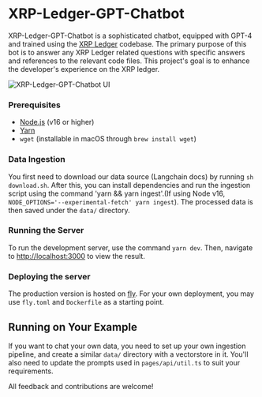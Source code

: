 # XRP-Ledger-GPT-Chatbot
XRP-Ledger-GPT-Chatbot is a sophisticated chatbot, equipped with GPT-4 and trained using the [XRP Ledger](https://github.com/XRPLF/xrpl.js) codebase. The primary purpose of this bot is to answer any XRP Ledger related questions with specific answers and references to the relevant code files. This project's goal is to enhance the developer's experience on the XRP ledger. 

![XRP-Ledger-GPT-Chatbot UI](https://i.postimg.cc/MTRgpsBN/XRPL-gpt-ss.png)

### Prerequisites
- [Node.js](https://nodejs.org/en/download/) (v16 or higher)
- [Yarn](https://classic.yarnpkg.com/en/docs/install/#mac-stable)
- `wget` (installable in macOS through `brew install wget`)

### Data Ingestion
You first need to download our data source (Langchain docs) by running `sh download.sh`. After this, you can install dependencies and run the ingestion script using the command 'yarn && yarn ingest'.(If using Node v16, `NODE_OPTIONS='--experimental-fetch' yarn ingest`). The processed data is then saved under the `data/` directory.

### Running the Server
To run the development server, use the command `yarn dev`. Then, navigate to [http://localhost:3000](http://localhost:3000) to view the result.

### Deploying the server
The production version is hosted on [fly](https://chat-langchainjs.fly.dev/). For your own deployment, you may use `fly.toml` and `Dockerfile` as a starting point.

## Running on Your Example
If you want to chat your own data, you need to set up your own ingestion pipeline, and create a similar `data/` directory with a vectorstore in it. You'll also need to update the prompts used in `pages/api/util.ts` to suit your requirements.

All feedback and contributions are welcome!
